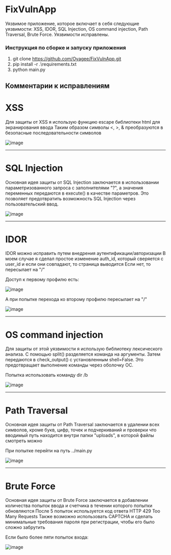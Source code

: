 # FixVulnApp
Уязвимое приложение, которое включает в себя следующие уязвимости: XSS, IDOR, SQL Injection, OS command injection, Path Traversal, Brute Force. Уязвимости исправлены.

### Инструкция по сборке и запуску приложения
1. git clone https://github.com/Oyagee/FixVulnApp.git
2. pip install -r .\requirements.txt
3. python main.py

## Комментарии к исправлениям

# XSS

Для защиты от XSS я использую функцию escape библиотеки html для экранирования ввода
Таким образом символы <, >, & преобразуются в безопасные последовательности символов

![image](https://github.com/Oyagee/FixVulnApp/assets/73120241/9549af09-c1d0-4bb7-9a89-16d63f83690a)

---

# SQL Injection

Основная идея защиты от SQL Injection заключается в использовании параметризованного запроса с заполнителями "?", а значения переменных передаются в execute() в качестве параметров. Это позволяет предотвратить возможность SQL Injection через пользовательский ввод.

![image](https://github.com/Oyagee/FixVulnApp/assets/73120241/c530df64-cada-49e3-97ef-8d015d5d9b5f)

---

# IDOR

IDOR можно исправить путем внедрения аутентификации/авторизации
В моем случае я сделал простое изменение auth_id, который сверяется с user_id и если они совпадают, то страница выводится
Если нет, то пересылает на "/"

Доступ к первому профилю есть:

![image](https://github.com/Oyagee/FixVulnApp/assets/73120241/9e49878e-3fce-43d2-bdf4-c60d58fdf234)

А при попытке перехода ко второму профилю пересылает на "/"

![image](https://github.com/Oyagee/FixVulnApp/assets/73120241/29d138a2-3396-4847-9a4a-a59ee3ec4e94)

---

# OS command injection

Для защиты от этой уязвимости я использую библиотеку лексического анализа.
С помощью split() разделяется команда на аргументы. Затем передаются в check_output() с установленным shell=False.
Это предотвращает выполнение команды через оболочку ОС.

Попытка использовать команду dir /b

![image](https://github.com/Oyagee/FixVulnApp/assets/73120241/b5b81af8-98a5-4fd5-a96c-ce2f9773883a)

---

# Path Traversal
Основная идея защиты от Path Traversal заключается в удалении всех символов, кроме букв, цифр, точек и подчеркиваний и проверки что вводимый путь находится внутри папки "uploads", в которой файлы смотреть можно

При попытке перейти на путь ../main.py

![image](https://github.com/Oyagee/FixVulnApp/assets/73120241/196f6578-bdc5-484f-bf70-0510bd35246c)


---

# Brute Force
Основная идея защиты от Brute Force заключается в добавлении количества попыток ввода и счетчика в течении которого попытки обновляются
После 5 попыток используется код ответа HTTP 429 Too Many Requests
Также возможно использовать CAPTCHA и сделать минимальные требования пароля при регистрации, чтобы его было сложно забрутить

Если было более пяти попыток входа:

![image](https://github.com/Oyagee/FixVulnApp/assets/73120241/820ed8b0-7905-46a9-afe8-7736077f5e4c)






